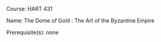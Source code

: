 




Course: HART 431

Name: The Dome of Gold : The Art of the Byzantine Empire

Prerequisite(s): none
